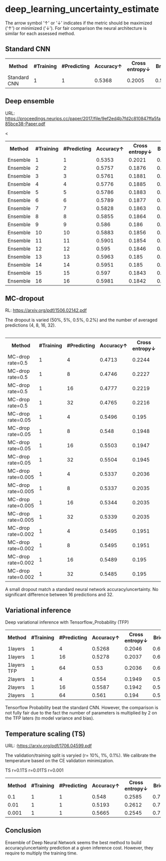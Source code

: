 # deep_learning_uncertainty_estimate

The arrow symbol '&#8593;' or '&#8595;' indicates if the metric should be maximized ('&#8593;') or minimized ('&#8595;'). For fair comparison the neural architecture is similar for each assessed method.

## Standard CNN
 <table>
  <tr>
    <th>Method</th>
    <th>#Training</th>
    <th>#Predicting</th>
    <th>Accuracy&#8593;</th>
    <th>Cross entropy&#8595;</th>
    <th>Brier&#8595;</th>
  </tr>
    <tr>
    <td>Standard CNN</td>
    <td>1</td>
    <td>1</td>
    <td>0.5368</td>
    <td>0.2005</td>
    <td>0.5932</td>
  </tr>
  </table>
  
  ## Deep ensemble
URL: https://proceedings.neurips.cc/paper/2017/file/9ef2ed4b7fd2c810847ffa5fa85bce38-Paper.pdf
  <table>
    <tr>
    <th>Method</th>
    <th>#Training</th>
    <th>#Predicting</th>
    <th>Accuracy&#8593;</th>
    <th>Cross entropy&#8595;</th>
    <th>Brier&#8595;</th>
  </tr>
  <tr><td>Ensemble</td><td>1</td><td>1</td><td>0.5353</td><td>0.2021</td><td>0.5967</td></tr>
<tr><td>Ensemble</td><td>2</td><td>2</td><td>0.5757</td><td>0.1876</td><td>0.5535</td></tr>
<tr><td>Ensemble</td><td>3</td><td>3</td><td>0.5761</td><td>0.1881</td><td>0.5555</td></tr>
<tr><td>Ensemble</td><td>4</td><td>4</td><td>0.5776</td><td>0.1885</td><td>0.5569</td></tr>
<tr><td>Ensemble</td><td>5</td><td>5</td><td>0.5786</td><td>0.1883</td><td>0.5561</td></tr>
<tr><td>Ensemble</td><td>6</td><td>6</td><td>0.5789</td><td>0.1877</td><td>0.5548</td></tr>
<tr><td>Ensemble</td><td>7</td><td>7</td><td>0.5828</td><td>0.1863</td><td>0.55</td></tr>
<tr><td>Ensemble</td><td>8</td><td>8</td><td>0.5855</td><td>0.1864</td><td>0.5502</td></tr>
<tr><td>Ensemble</td><td>9</td><td>9</td><td>0.586</td><td>0.186</td><td>0.5492</td></tr>
<tr><td>Ensemble</td><td>10</td><td>10</td><td>0.5883</td><td>0.1856</td><td>0.5477</td></tr>
<tr><td>Ensemble</td><td>11</td><td>11</td><td>0.5901</td><td>0.1854</td><td>0.5471</td></tr>
<tr><td>Ensemble</td><td>12</td><td>12</td><td>0.595</td><td>0.1846</td><td>0.5444</td></tr>
<tr><td>Ensemble</td><td>13</td><td>13</td><td>0.5963</td><td>0.185</td><td>0.5453</td></tr>
<tr><td>Ensemble</td><td>14</td><td>14</td><td>0.5951</td><td>0.185</td><td>0.5455</td></tr>
<tr><td>Ensemble</td><td>15</td><td>15</td><td>0.597</td><td>0.1843</td><<td>0.5432</td></tr>
<tr><td>Ensemble</td><td>16</td><td>16</td><td>0.5981</td><td>0.1842</td><td>0.5431</td></tr>
  </table>
<table>

## MC-dropout

 RL: https://arxiv.org/pdf/1506.02142.pdf

 The dropout is varied (50%, 5%, 0.5%, 0.2%) and the number of averaged predictions (4, 8, 16, 32).
 
 <table>
    <tr>
    <th>Method</th>
    <th>#Training</th>
    <th>#Predicting</th>
    <th>Accuracy&#8593;</th>
    <th>Cross entropy&#8595;</th>
    <th>Brier&#8595;</th>
  </tr>
<tr><td>MC-drop rate=0.5</td><td>1</td><td>4</td><td>0.4713</td><td>0.2244</td><td>0.6615</td></tr>
<tr><td>MC-drop rate=0.5</td><td>1</td><td>8</td><td>0.4746</td><td>0.2227</td><td>0.6567</td></tr>
<tr><td>MC-drop rate=0.5</td><td>1</td><td>16</td><td>0.4777</td><td>0.2219</td><td>0.6542</td></tr>
  <tr><td>MC-drop rate=0.5</td><td>1</td><td>32</td><td>0.4765</td><td>0.2216</td><td>0.6532</td></tr>
<tr><td>MC-drop rate=0.05</td><td>1</td><td>4</td><td>0.5496</td><td>0.195</td><td>0.5783</td></tr>
<tr><td>MC-drop rate=0.05</td><td>1</td><td>8</td><td>0.548</td><td>0.1948</td><td>0.5777</td></tr>
<tr><td>MC-drop rate=0.05</td><td>1</td><td>16</td><td>0.5503</td><td>0.1947</td><td>0.5772</td></tr>
<tr><td>MC-drop rate=0.05</td><td>1</td><td>32</td><td>0.5504</td><td>0.1945</td><td>0.5769</td></tr>
<tr><td>MC-drop rate=0.005</td><td>1</td><td>4</td><td>0.5337</td><td>0.2036</td><td>0.6006</td></tr>
<tr><td>MC-drop rate=0.005</td><td>1</td><td>8</td><td>0.5337</td><td>0.2035</td><td>0.6002</td></tr>
<tr><td>MC-drop rate=0.005</td><td>1</td><td>16</td><td>0.5344</td><td>0.2035</td><td>0.6001</td></tr>
<tr><td>MC-drop rate=0.005</td><td>1</td><td>32</td><td>0.5339</td><td>0.2035</td><td>0.6001</td></tr>
<tr><td>MC-drop rate=0.002</td><td>1</td><td>4</td><td>0.5495</td><td>0.1951</td><td>0.5785</td></tr>
<tr><td>MC-drop rate=0.002</td><td>1</td><td>8</td><td>0.5495</td><td>0.1951</td><td>0.5785</td></tr>
<tr><td>MC-drop rate=0.002</td><td>1</td><td>16</td><td>0.5489</td><td>0.195</td><td>0.5784</td></tr>
<tr><td>MC-drop rate=0.002</td><td>1</td><td>32</td><td>0.5485</td><td>0.195</td><td>0.5783</td></tr>
 </table>
A small dropout match a standard neural network accuracy/uncertainty. No significant difference between 16 predictions and 32. 
  
 ## Variational inference

Deep variational inference with Tensorflow_Probability (TFP) 
<table>
    <tr>
    <th>Method</th>
    <th>#Training</th>
    <th>#Predicting</th>
    <th>Accuracy&#8593;</th>
    <th>Cross entropy&#8595;</th>
    <th>Brier&#8595;</th>
  </tr>
<tr><td>1layers</td><td>1</td><td>4</td><td>0.5268</td><td>0.2046</td><td>0.605</td></tr>
<tr><td>1layers</td><td>1</td><td>16</td><td>0.5278</td><td>0.2037</td><td>0.6021</td></tr>
<tr><td>1layers TFP</td><td>1</td><td>64</td><td>0.53</td><td>0.2036</td><td>0.6019</td></tr>
 <tr><td>2layers</td><td>1</td><td>4</td><td>0.554</td><td>0.1949</td><td>0.5749</td></tr>
<tr><td>2layers</td><td>1</td><td>16</td><td>0.5587</td><td>0.1942</td><td>0.5729</td></tr>
<tr><td>2layers</td><td>1</td><td>64</td><td>0.561</td><td>0.194</td><td>0.5722</td></tr>
</table> 

Tensorflow Probability beat the standard CNN. However, the comparison is not fully fair due to the fact the number of parameters is multiplied by 2 on the TFP laters (to model variance and bias). 
 
## Temperature scaling (TS)
 
 URL: :https://arxiv.org/pdf/1706.04599.pdf
 
 The validation/training split is varyied (r= 10%, 1%, 0.1%). We calibrate the temperature based on the CE validation minimization.
 
<table>
   <tr>
    <th>Method</th>
    <th>#Training</th>
    <th>#Predicting</th>
    <th>Accuracy&#8593;</th>
    <th>Cross entropy&#8595;</th>
    <th>Brier&#8595;</th>
  </tr>
<tr>TS r=0.1<td>0.1</td><td>1</td><td>1</td><td>0.548</td><td>0.2585</td><td>0.7265</td></tr>
<tr>TS r=0.01<td>0.01</td><td>1</td><td>1</td><td>0.5193</td><td>0.2612</td><td>0.732</td></tr>
<tr>TS r=0.001<td>0.001</td><td>1</td><td>1</td><td>0.5665</td><td>0.2545</td><td>0.7144</td></tr>
</table>


 ## Conclusion
Ensemble of Deep Neural Network seems the best method to build accuracy/uncertainty prediction at a given inference cost. However, they require to multiply the training time.
